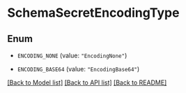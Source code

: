 # SchemaSecretEncodingType

## Enum


* `ENCODING_NONE` (value: `"EncodingNone"`)

* `ENCODING_BASE64` (value: `"EncodingBase64"`)


[[Back to Model list]](../README.md#documentation-for-models) [[Back to API list]](../README.md#documentation-for-api-endpoints) [[Back to README]](../README.md)


